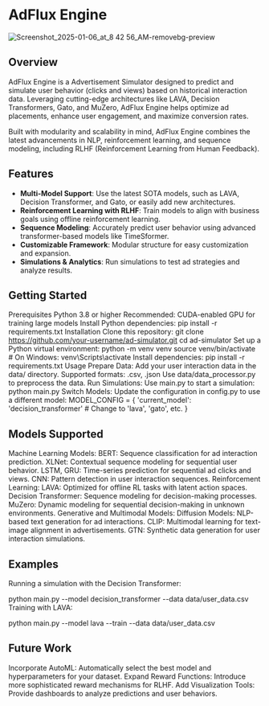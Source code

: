 # AdFlux Engine

![Screenshot_2025-01-06_at_8 42 56_AM-removebg-preview](https://github.com/user-attachments/assets/c7ecef31-f692-4a0b-9bea-d79ca6c696ea)


## Overview
AdFlux Engine is a Advertisement Simulator designed to predict and simulate user behavior (clicks and views) based on historical interaction data. Leveraging cutting-edge architectures like LAVA, Decision Transformers, Gato, and MuZero, AdFlux Engine helps optimize ad placements, enhance user engagement, and maximize conversion rates.

Built with modularity and scalability in mind, AdFlux Engine combines the latest advancements in NLP, reinforcement learning, and sequence modeling, including RLHF (Reinforcement Learning from Human Feedback).

## Features

- **Multi-Model Support**: Use the latest SOTA models, such as LAVA, Decision Transformer, and Gato, or easily add new architectures.
- **Reinforcement Learning with RLHF**: Train models to align with business goals using offline reinforcement learning.
- **Sequence Modeling**: Accurately predict user behavior using advanced transformer-based models like TimeSformer.
- **Customizable Framework**: Modular structure for easy customization and expansion.
- **Simulations & Analytics**: Run simulations to test ad strategies and analyze results.

## Getting Started

Prerequisites
Python 3.8 or higher
Recommended: CUDA-enabled GPU for training large models
Install Python dependencies:
pip install -r requirements.txt
Installation
Clone this repository:
git clone https://github.com/your-username/ad-simulator.git
cd ad-simulator
Set up a Python virtual environment:
python -m venv venv
source venv/bin/activate  # On Windows: venv\Scripts\activate
Install dependencies:
pip install -r requirements.txt
Usage
Prepare Data: Add your user interaction data in the data/ directory.
Supported formats: .csv, .json
Use data/data_processor.py to preprocess the data.
Run Simulations:
Use main.py to start a simulation:
python main.py
Switch Models:
Update the configuration in config.py to use a different model:
MODEL_CONFIG = {
    'current_model': 'decision_transformer'  # Change to 'lava', 'gato', etc.
}

## Models Supported

Machine Learning Models:
BERT: Sequence classification for ad interaction prediction.
XLNet: Contextual sequence modeling for sequential user behavior.
LSTM, GRU: Time-series prediction for sequential ad clicks and views.
CNN: Pattern detection in user interaction sequences.
Reinforcement Learning:
LAVA: Optimized for offline RL tasks with latent action spaces.
Decision Transformer: Sequence modeling for decision-making processes.
MuZero: Dynamic modeling for sequential decision-making in unknown environments.
Generative and Multimodal Models:
Diffusion Models: NLP-based text generation for ad interactions.
CLIP: Multimodal learning for text-image alignment in advertisements.
GTN: Synthetic data generation for user interaction simulations.


## Examples

Running a simulation with the Decision Transformer:

python main.py --model decision_transformer --data data/user_data.csv
Training with LAVA:

python main.py --model lava --train --data data/user_data.csv

## Future Work

Incorporate AutoML: Automatically select the best model and hyperparameters for your dataset.
Expand Reward Functions: Introduce more sophisticated reward mechanisms for RLHF.
Add Visualization Tools: Provide dashboards to analyze predictions and user behaviors.
